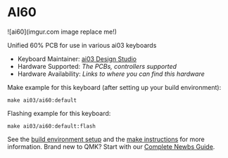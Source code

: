 # AI60

![ai60](imgur.com image replace me!)

Unified 60% PCB for use in various ai03 keyboards

* Keyboard Maintainer: [ai03 Design Studio](https://github.com/ai03-2725)
* Hardware Supported: *The PCBs, controllers supported*
* Hardware Availability: *Links to where you can find this hardware*

Make example for this keyboard (after setting up your build environment):

    make ai03/ai60:default

Flashing example for this keyboard:

    make ai03/ai60:default:flash

See the [build environment setup](https://docs.qmk.fm/#/getting_started_build_tools) and the [make instructions](https://docs.qmk.fm/#/getting_started_make_guide) for more information. Brand new to QMK? Start with our [Complete Newbs Guide](https://docs.qmk.fm/#/newbs).
